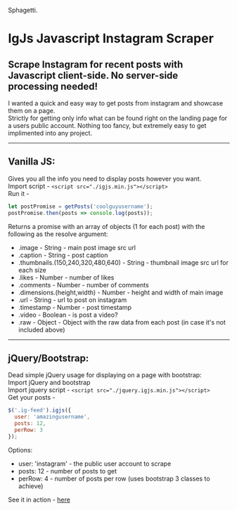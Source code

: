 Sphagetti.


IgJs Javascript Instagram Scraper    
=====================    
Scrape Instagram for recent posts with Javascript client-side. No server-side processing needed!    
-------------------------------------------------------------------------------   
I wanted a quick and easy way to get posts from instagram and showcase them on a page.     
Strictly for getting only info what can be found right on the landing page for a users public account. Nothing too fancy, but extremely easy to get implimented into any project.        

 ----------    
Vanilla JS:
----------    
Gives you all the info you need to display posts however you want.    
Import script - `<script src="./igjs.min.js"></script>`    
Run it -    
```javascript    
let postPromise = getPosts('coolguyusername');       
postPromise.then(posts => console.log(posts));    
```     
         
Returns a promise with an array of objects (1 for each post) with the following as the resolve argument:     
* .image - String - main post image src url     
* .caption - String - post caption     
* .thumbnails.(150,240,320,480,640) - String - thumbnail image src url for each size     
* .likes - Number - number of likes     
* .comments - Number - number of comments     
* .dimensions.(height,width) - Number - height and width of main image     
* .url - String - url to post on instagram     
* .timestamp - Number - post timestamp     
* .video - Boolean - is post a video?     
* .raw - Object - Object with the raw data from each post (in case it's not included above)           
       

----------- 
jQuery/Bootstrap:
-----------    
Dead simple jQuery usage for displaying on a page with bootstrap:     
Import jQuery and bootstrap     
Import jquery script - `<script src="./jquery.igjs.min.js"></script>`     
Get your posts -     
```javascript     
$('.ig-feed').igjs({     
  user: 'amazingusername',     
  posts: 12,     
  perRow: 3     
});     
```     
Options:     
*  user: 'instagram' - the public user account to scrape     
*  posts: 12 - number of posts to get     
*  perRow: 4 - number of posts per row (uses bootstrap 3 classes to achieve)     
     
See it in action - <a href="https://nrandall.github.io/igjs/" rel="noopener" target="_blank">here</a>     
